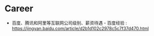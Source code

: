 # Career

- 百度、腾讯和阿里等互联网公司级别、薪资待遇 - 百度经验 : https://jingyan.baidu.com/article/d2b1d102c2978c5c7f37d470.html
